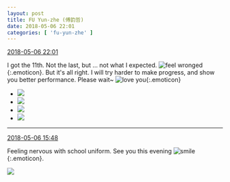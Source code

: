 ```yaml
---
layout: post
title: FU Yun-zhe (傅韵哲)
date: 2018-05-06 22:01
categories: [ 'fu-yun-zhe' ]
---
```


<div class="weibo-info">
  <a href="https://weibo.com/6505655408/GfrkP04pw">2018-05-06 22:01</a>
</div>

I got the 11th. Not the last, but … not what I expected. ![feel wronged](https://img.t.sinajs.cn/t4/appstyle/expression/ext/normal/a5/2018new_weiqu_org.png){:.emoticon}. But it's all right. I will try harder to make progress, and show you better performance. Please wait~ ![love you](https://img.t.sinajs.cn/t4/appstyle/expression/ext/normal/f6/2018new_aini_org.png){:.emoticon}

<!-- more -->

<ul class="weibo-pic-list-2">
  <li class="weibo-pic">
    <a href="http://wx1.sinaimg.cn/mw690/0076h49Wgy1fr1ysmpb28j31sg2dsu12.jpg"><img src="http://wx1.sinaimg.cn/thumb150/0076h49Wgy1fr1ysmpb28j31sg2dsu12.jpg"/></a>
  </li>
  <li class="weibo-pic">
    <a href="http://wx3.sinaimg.cn/mw690/0076h49Wgy1fr1ysp91a4j30u01hckjl.jpg"><img src="http://wx3.sinaimg.cn/thumb150/0076h49Wgy1fr1ysp91a4j30u01hckjl.jpg"/></a>
  </li>
  <li class="weibo-pic">
    <a href="http://wx1.sinaimg.cn/mw690/0076h49Wgy1fr1ysrr2bvj30u01hckjl.jpg"><img src="http://wx1.sinaimg.cn/thumb150/0076h49Wgy1fr1ysrr2bvj30u01hckjl.jpg"/></a>
  </li>
  <li class="weibo-pic">
    <a href="http://wx1.sinaimg.cn/mw690/0076h49Wgy1fr1ystvbm7j30u01hckjl.jpg"><img src="http://wx1.sinaimg.cn/thumb150/0076h49Wgy1fr1ystvbm7j30u01hckjl.jpg"/></a>
  </li>
</ul>

---

<div class="weibo-info">
  <a href="https://weibo.com/6505655408/GfoTpdh4C">2018-05-06 15:48</a>
</div>

Feeling nervous with school uniform. See you this evening ![smile](https://img.t.sinajs.cn/t4/appstyle/expression/ext/normal/e3/2018new_weixioa02_org.png){:.emoticon}.

<a href="http://wx1.sinaimg.cn/mw690/0076h49Wgy1fr1o2d7y2ej32802yox6u.jpg">
  <img class="weibo-pic-preview" src="http://wx1.sinaimg.cn/orj360/0076h49Wgy1fr1o2d7y2ej32802yox6u.jpg" />
</a>

